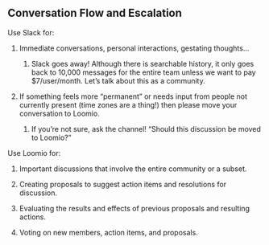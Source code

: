 ## Conversation Flow and Escalation

Use Slack for:

1. Immediate conversations, personal interactions, gestating thoughts...
   1. Slack goes away! Although there is searchable history, it only goes back to 10,000 messages for the entire team unless we want to pay $7/user/month. Let’s talk about this as a community.
2. If something feels more “permanent” or needs input from people not currently present \(time zones are a thing!\) then please move your conversation to Loomio.

   1. If you’re not sure, ask the channel! “Should this discussion be moved to Loomio?”

Use Loomio for:

1. Important discussions that involve the entire community or a subset.

2. Creating proposals to suggest action items and resolutions for discussion.

3. Evaluating the results and effects of previous proposals and resulting actions.

4. Voting on new members, action items, and proposals. 



